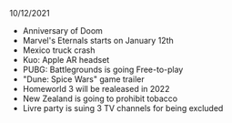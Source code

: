 10/12/2021

- Anniversary of Doom
- Marvel's Eternals starts on January 12th
- Mexico truck crash
- Kuo: Apple AR headset
- PUBG: Battlegrounds is going Free-to-play
- "Dune: Spice Wars" game trailer
- Homeworld 3 will be realeased in 2022
- New Zealand is going to prohibit tobacco
- Livre party is suing 3 TV channels for being excluded